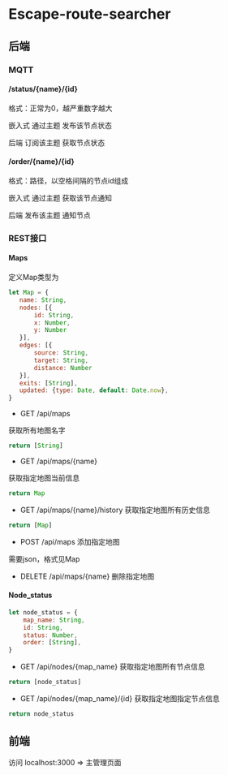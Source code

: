 # Escape-route-searcher

## 后端

### MQTT

#### /status/{name}/{id}

格式：正常为0，越严重数字越大

嵌入式 通过主题 发布该节点状态

后端 订阅该主题 获取节点状态

#### /order/{name}/{id}

格式：路径，以空格间隔的节点id组成

嵌入式 通过主题 获取该节点通知

后端 发布该主题 通知节点




### REST接口
#### Maps
定义Map类型为
```javascript
let Map = {
   name: String,
   nodes: [{
       id: String,
       x: Number,
       y: Number
   }],
   edges: [{
       source: String,
       target: String,
       distance: Number
   }],
   exits: [String],
   updated: {type: Date, default: Date.now},
}
```

+ GET /api/maps 

获取所有地图名字

```javascript
return [String]
```

+ GET   /api/maps/{name}

获取指定地图当前信息

```javascript
return Map
```

+ GET   /api/maps/{name}/history
获取指定地图所有历史信息
```javascript
return [Map]
```

+ POST   /api/maps   添加指定地图

需要json，格式见Map

+ DELETE  /api/maps/{name}   删除指定地图

#### Node_status
```js
let node_status = {
    map_name: String,
    id: String,
    status: Number,
    order: [String],
}
```


+ GET    /api/nodes/{map_name} 获取指定地图所有节点信息

```javascript
return [node_status]
```

+ GET    /api/nodes/{map_name}/{id} 获取指定地图指定节点信息

```javascript
return node_status
```



## 前端

访问 localhost:3000 => 主管理页面 
